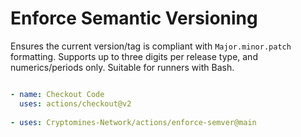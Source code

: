 # Enforce Semantic Versioning

Ensures the current version/tag is compliant with `Major.minor.patch` formatting. Supports up to three digits per release type, and numerics/periods only. Suitable for runners with Bash.

```yaml

- name: Checkout Code
  uses: actions/checkout@v2
  
- uses: Cryptomines-Network/actions/enforce-semver@main
```
